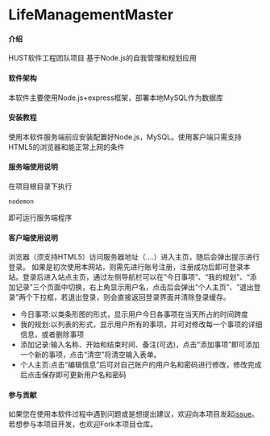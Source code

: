 # LifeManagementMaster

#### 介绍
HUST软件工程团队项目
基于Node.js的自我管理和规划应用


#### 软件架构
本软件主要使用Node.js+express框架，部署本地MySQL作为数据库


#### 安装教程
使用本软件服务端前应安装配置好Node.js，MySQL。使用客户端只需支持HTML5的浏览器和能正常上网的条件

#### 服务端使用说明
在项目根目录下执行
```
nodemon
```
即可运行服务端程序


#### 客户端使用说明
浏览器（须支持HTML5）访问服务器地址（....）进入主页，随后会弹出提示进行登录。
如果是初次使用本网站，则需先进行账号注册，注册成功后即可登录本站。登录后进入站点主页，通过左侧导航栏可以在“今日事项”、“我的规划”、“添加记录”三个页面中切换，右上角显示用户名，点击后会弹出“个人主页”、“退出登录”两个下拉框，若退出登录，则会直接返回登录界面并清除登录缓存。
* 今日事项:以类条形图的形式，显示用户今日各事项在当天所占的时间跨度
* 我的规划:以列表的形式，显示用户所有的事项，并可对修改每一个事项的详细信息，或者删除事项
* 添加记录:输入名称、开始和结束时间、备注(可选)，点击“添加事项”即可添加一个新的事项，点击“清空”将清空输入表单。
* 个人主页:点击“编辑信息”后可对自己账户的用户名和密码进行修改，修改完成后点击保存即可更新用户名和密码


#### 参与贡献
如果您在使用本软件过程中遇到问题或是想提出建议，欢迎向本项目发起[issue](https://gitee.com/software-domain-god/life-management-master/issues)。若想参与本项目开发，也欢迎Fork本项目仓库。